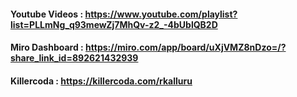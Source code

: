 #### Youtube Videos : https://www.youtube.com/playlist?list=PLLmNg_q93mewZj7MhQv-z2_-4bUblQB2D

#### Miro Dashboard : https://miro.com/app/board/uXjVMZ8nDzo=/?share_link_id=892621432939

#### Killercoda : https://killercoda.com/rkalluru
